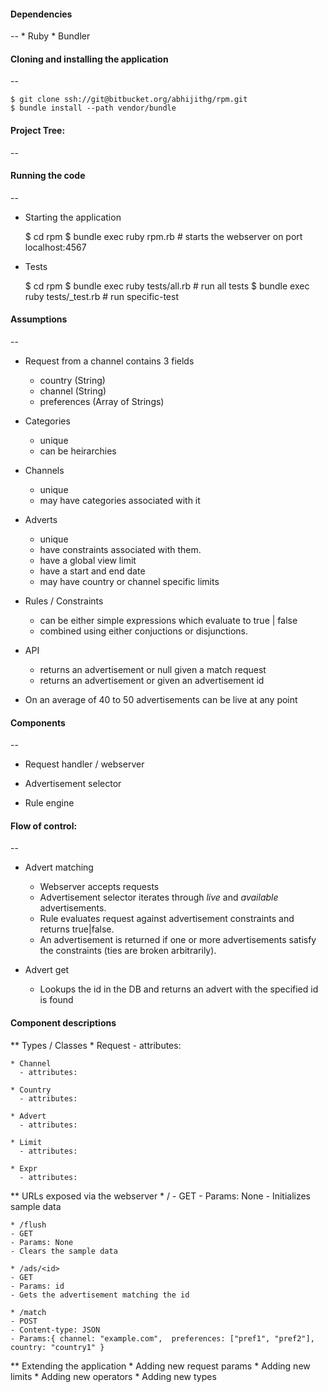 #### Dependencies
--
	* Ruby
	* Bundler

#### Cloning and installing the application
--

	$ git clone ssh://git@bitbucket.org/abhijithg/rpm.git
	$ bundle install --path vendor/bundle

#### Project Tree:
--


#### Running the code
--

* Starting the application

	$ cd rpm
	$ bundle exec ruby rpm.rb # starts the webserver on port localhost:4567

* Tests

	$ cd rpm
	$ bundle exec ruby tests/all.rb          # run all tests
	$ bundle exec ruby tests/<name>_test.rb  # run specific-test

#### Assumptions
--
* Request from a channel contains 3 fields
  - country (String)
  - channel (String)
  - preferences (Array of Strings)

* Categories
  - unique
  - can be heirarchies

* Channels
  - unique
  - may have categories associated with it

* Adverts
  - unique
  - have constraints associated with them.
  - have a global view limit
  - have a start and end date
  - may have country or channel specific limits

* Rules / Constraints
  - can be either simple expressions which evaluate to true | false
  - combined using either conjuctions or disjunctions.

* API
  - returns an advertisement or null given a match request
  - returns an advertisement or given an advertisement id

* On an average of 40 to 50 advertisements can be live at any point

#### Components
--
* Request handler / webserver

* Advertisement selector

* Rule engine

#### Flow of control:
--
* Advert matching
  - Webserver accepts requests
  - Advertisement selector iterates through _live_ and _available_ advertisements.
  - Rule evaluates request against advertisement constraints and returns true|false.
  - An advertisement is returned if one or more advertisements satisfy the constraints (ties are broken arbitrarily).

* Advert get
  - Lookups the id in the DB and returns an advert with the specified id is found

#### Component descriptions

** Types / Classes
	* Request
	  - attributes:

	* Channel
	  - attributes:

	* Country
	  - attributes:

	* Advert
	  - attributes:

	* Limit
	  - attributes:

	* Expr
	  - attributes:

** URLs exposed via the webserver
	* /
	- GET
	- Params: None
	- Initializes sample data

	* /flush
	- GET
	- Params: None
	- Clears the sample data

	* /ads/<id>
	- GET
	- Params: id
	- Gets the advertisement matching the id

	* /match
	- POST
	- Content-type: JSON
	- Params:{ channel: "example.com",  preferences: ["pref1", "pref2"], country: "country1" }

** Extending the application
	* Adding new request params
	* Adding new limits
	* Adding new operators
	* Adding new types
